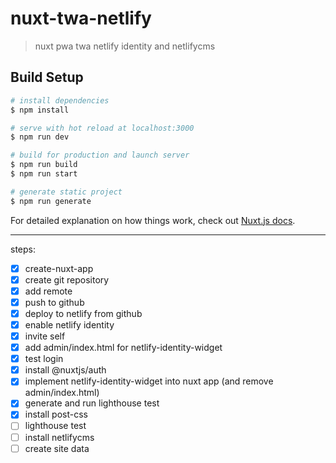 # nuxt-twa-netlify

> nuxt pwa twa netlify identity and netlifycms

## Build Setup

```bash
# install dependencies
$ npm install

# serve with hot reload at localhost:3000
$ npm run dev

# build for production and launch server
$ npm run build
$ npm run start

# generate static project
$ npm run generate
```

For detailed explanation on how things work, check out [Nuxt.js docs](https://nuxtjs.org).


----
steps:
- [x] create-nuxt-app
- [x] create git repository
- [x] add remote
- [x] push to github
- [x] deploy to netlify from github
- [x] enable netlify identity
- [x] invite self
- [x] add admin/index.html for netlify-identity-widget
- [x] test login
- [x] install @nuxtjs/auth
- [x] implement netlify-identity-widget into nuxt app (and remove admin/index.html)
- [x] generate and run lighthouse test
- [x] install post-css
- [ ] lighthouse test
- [ ] install netlifycms
- [ ] create site data
